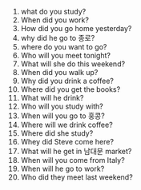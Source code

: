 1. what do you study?
2. When did you work?
3. How did you go home yesterday?
4. why did he go to 종로?
5. where do you want to go?
6. Who will you meet tonight?
7. What will she do this weekend?
8. When did you walk up?
9. Why did you drink a coffee?
10. Where did you get the books?
11. What will he drink?
12. Who will you study with?
13. When will you go to 홍콩?
14. Where will we drink coffee?
15. Where did she study?
16. Whey did Steve come here?
17. What will he get in 남대문 market?
18. When will you come from Italy?
19. When will he go to work?
20. Who did they meet last weekend?
